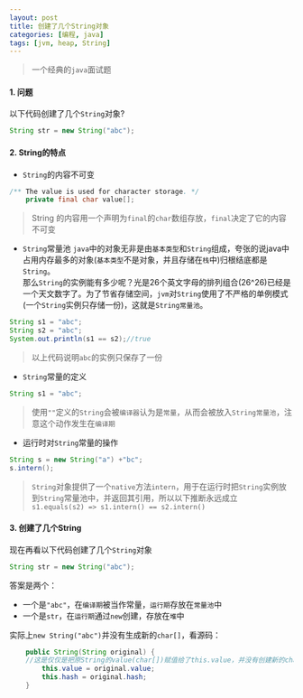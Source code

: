 ```yaml
---
layout: post
title: 创建了几个String对象
categories: [编程, java]
tags: [jvm, heap, String]
---
```


> 一个经典的`java`面试题

#### 1. 问题

以下代码创建了几个`String`对象?
```java
String str = new String("abc");
```

#### 2. String的特点

* `String`的内容不可变
```java
/** The value is used for character storage. */
    private final char value[];
```
> String 的内容用一个声明为`final`的`char`数组存放，`final`决定了它的内容不可变

* `String`常量池
`java`中的对象无非是由`基本类型`和`String`组成，夸张的说java中占用内存最多的对象(`基本类型`不是对象，并且存储在`栈`中)归根结底都是`String`。   
那么`String`的实例能有多少呢？光是26个英文字母的排列组合(26^26)已经是一个天文数字了。为了节省存储空间，`jvm`对`String`使用了不严格的单例模式(一个`String`实例只存储一份)，这就是`String常量池`。

```java
String s1 = "abc";
String s2 = "abc";
System.out.println(s1 == s2);//true
```
> 以上代码说明`abc`的实例只保存了一份

* `String`常量的定义
```java
String s1 = "abc";
```
> 使用`""`定义的`String`会被`编译器`认为是`常量`，从而会被放入`String常量池`，注意这个动作发生在`编译期`

* 运行时对`String`常量的操作
```java
String s = new String("a") +"bc";
s.intern();
```

> `String`对象提供了一个`native`方法`intern`，用于在运行时把`String`实例放到`String`常量池中，并返回其引用，所以以下推断永远成立   
> `s1.equals(s2) => s1.intern() == s2.intern()`

#### 3. 创建了几个String

现在再看以下代码创建了几个`String`对象
```java
String str = new String("abc");
```

答案是两个：
* 一个是`"abc"`，在`编译期`被当作常量，`运行期`存放在`常量池`中
* 一个是`str`，在`运行期`通过`new`创建，存放在`堆`中

实际上`new String("abc")`并没有生成新的`char[]`，看源码：
```java
    public String(String original) {
    //这是仅仅是把原String的value(char[])赋值给了this.value，并没有创建新的char
        this.value = original.value;
        this.hash = original.hash;
    }
```